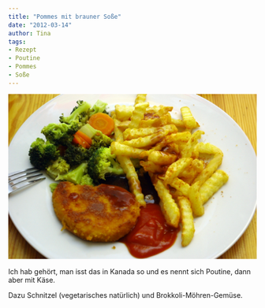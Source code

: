```yaml
---
title: "Pommes mit brauner Soße"
date: "2012-03-14" 
author: Tina
tags:
- Rezept
- Poutine
- Pommes
- Soße
---
```


![Poutine ohne Käse](images/imgp8692.jpg)

Ich hab gehört, man isst das in Kanada so und es nennt sich Poutine, dann aber mit Käse. 

Dazu Schnitzel (vegetarisches natürlich) und Brokkoli-Möhren-Gemüse.
